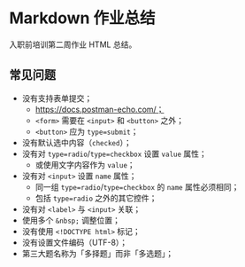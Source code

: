 # Markdown 作业总结

入职前培训第二周作业 HTML 总结。

## 常见问题

+ 没有支持表单提交；
  + https://docs.postman-echo.com/；
  + `<form>` 需要在 `<input>` 和 `<button>` 之外；
  + `<button>` 应为 `type=submit`；
+ 没有默认选中内容（`checked`）；
+ 没有对 `type=radio`/`type=checkbox` 设置 `value` 属性；
  + 或使用文字内容作为 `value`；
+ 没有对 `<input>` 设置 `name` 属性；
  + 同一组 `type=radio`/`type=checkbox` 的 `name` 属性必须相同；
  + 包括 `type=radio` 之外的其它控件；
+ 没有对 `<label>` 与 `<input>` 关联；
+ 使用多个 `&nbsp;` 调整位置；
+ 没有使用 `<!DOCTYPE html>` 标记；
+ 没有设置文件编码（UTF-8）；
+ 第三大题名称为「多择题」而非「多选题」；
